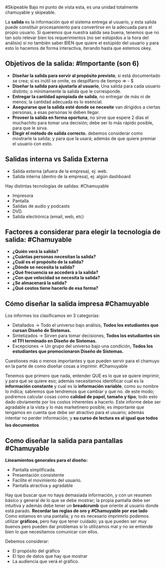 #Skipeable 
Bajo mi punto de vista esta, es una unidad totalmente chamuyable y skipeable.

La **salida** es la información que el sistema entrega al usuario, y esta salida puede constituir procesamiento para convertirse en la adecuada para el propio usuario.
Si queremos que nuestra salida sea buena, tenemos que no tan solo relevar bien los requerimientos (no ser estúpidos a la hora del análisis) si no también saber BIEN que quiere el estúpido del usuario y para esto lo hacemos de forma interactiva, iterando hasta que estemos okey.

## **Objetivos de la salida:** #Importante (son 6)
- **Diseñar la salida para servir al propósito previsto**, si está documentado se crea; si es inútil se omite, es despilfarro de tiempo => - $
- **Diseñar la salida para ajustarla al usuario**, Una salida para cada usuario distinto; o mínimamente la salida que le corresponde.
- **Entregar la cantidad apropiada de salida**, no entregar de más ni de menos; la cantidad adecuada es lo esencial.
- **Asegurarse que la salida esté donde se necesite** van dirigidos a ciertas personas, a esas personas le deben llegar.
- **Proveer la salida en forma oportuna**, no sirve que espere 2 días el muchachito para tomar una decisión; debe ser lo más rápido posible, para que le sirva.
- **Elegir el método de salida correcto.** debemos considerar como mostrarle la salida; y para que la usará; además de que quiere premiar el usuario con esto.

## **Salidas interna vs Salida Externa**
- Salida externa (afuera de la empresa), ej: web.
- Salida interna (dentro de la empresa), ej: algún dashboard

Hay distintas tecnologías de salidas: #Chamuyable
- Impresora
- Pantalla
- Salidas de audio y podcasts
- DVD.
- Salida electrónica (email, web, etc)

## Factores a considerar para elegir la tecnología de salida: #Chamuyable
- **¿Quién verá la salida?**
- **¿Cuántas personas necesitan la salida?**
- **¿Cuál es el propósito de la salida?**
- **¿Dónde se necesita la salida?**
- **¿Qué frecuencia se accederá a la salida?**
- **¿Con que velocidad se necesita la salida?**
- **¿Se almacenará la salida?**
- **¿Qué costos tiene hacerlo de esa forma?**

## Cómo diseñar la salida impresa #Chamuyable
Los informes los clasificamos en 3 categorías:
- Detallados -> Todo el universo bajo análisis, **Todos los estudiantes que cursan Diseño de Sistemas.**
- Sintetizados -> Sirven para tomar decisiones, **Todos los estudiantes sin el TFI terminado en Diseño de Sistemas.**
- Excepciones -> Un grupo del universo bajo una condición, **Todos los estudiantes que promocionaron Diseño de Sistemas.**

Cuestiones más o menos importantes y que pueden servir para el chamuyo en la parte de como diseñar cosas a imprimir. #Chamuyable

Tenemos que primero que nada, entender QUE es lo que se quiere imprimir, y para qué se quiere eso; además necesitamos identificar cual es la **información constante** y cual es la **información variable**, como su nombre lo indica; sabremos que tendremos que cambiar y que no. de este modo; podremos calcular cosas como **calidad de papel, tamaño y tipo**; todo esto dado obviamente por los costos inherentes a hacerlo. Este informe debe ser agradable a la vista y lo más marketinero posible; es importante que tengamos en cuenta que debe ser atractivo para el usuario; además intentar no perder información; y **su curso de lectura es al igual que todos los documentos**


## Como diseñar la salida para pantallas #Chamuyable
**Lineamientos generales para el diseño:**
- Pantalla simplificada.
- Presentación consistente
- Facilite el movimiento del usuario.
- Pantalla atractiva y agradable

Hay que buscar que no haya demasiada información, y con un resumen básico y general de lo que se debe mostrar; la propia pantalla debe ser intuitiva y además debe tener un **breadcrumb** que oriente al usuario donde está parado. **Recordar las reglas de oro y #Chamuyable por ese lado**
Como estamos en una pantalla; y no es necesario imprimirlo podemos utilizar **gráficos**, pero hay que tener cuidado; ya que pueden ser muy buenos pero pueden dar problemas si lo utilizamos mal y no se entiende bien lo que necesitamos comunicar con ellos.

Debemos considerar:
- El propósito del gráfico
- El tipo de datos que hay que mostrar
- La audiencia que verá el gráfico.